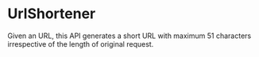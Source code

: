 # UrlShortener
Given an URL, this API generates a short URL with maximum 51 characters irrespective of the length of original request.
